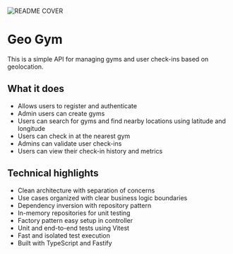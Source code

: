 ![README COVER](https://raw.githubusercontent.com/Casmei/gympass-study/refs/heads/main/img/Cover.jpg?token=GHSAT0AAAAAADACLJ2E6J3WSWAGFQRZKRNW2D32BSA)

# Geo Gym
This is a simple API for managing gyms and user check-ins based on geolocation.

## What it does
- Allows users to register and authenticate
- Admin users can create gyms
- Users can search for gyms and find nearby locations using latitude and longitude
- Users can check in at the nearest gym
- Admins can validate user check-ins
- Users can view their check-in history and metrics

## Technical highlights
- Clean architecture with separation of concerns
- Use cases organized with clear business logic boundaries
- Dependency inversion with repository pattern
- In-memory repositories for unit testing
- Factory pattern easy setup in controller
- Unit and end-to-end tests using Vitest
- Fast and isolated test execution
- Built with TypeScript and Fastify

